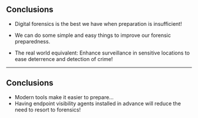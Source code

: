 <!-- .slide: class="content" -->

## Conclusions

* Digital forensics is the best we have when preparation is
  insufficient!

* We can do some simple and easy things to improve our forensic
  preparedness.
* The real world equivalent: Enhance surveillance in sensitive
  locations to ease deterrence and detection of crime!

---

<!-- .slide: class="content" -->
## Conclusions

* Modern tools make it easier to prepare...
* Having endpoint visibility agents installed in advance will reduce
  the need to resort to forensics!
